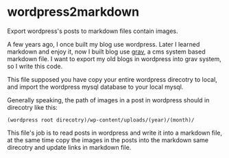 # wordpress2markdown
Export wordpress's posts to markdown files contain images.

A few years ago, I once built my blog use wordpress. Later I learned markdown and enjoy it, now I built blog use [grav](https://getgrav.org/), a cms system based markdown file. I want to export my old blogs in wordpress into  grav system, so I write this code.

This file supposed you have copy your entire wordpress direcotry to local, and import the wordpress mysql database to your local mysql. 

Generally speaking, the path of images in a post in wordpress should in direcotry like this: 
```
(wordpress root direcotry)/wp-content/uploads/(year)/(month)/
```
This file's job is to read posts in wordpress and write it into a markdown file, at the same time copy the images in the posts into the markdown same direcotry and update links in markdown file.
